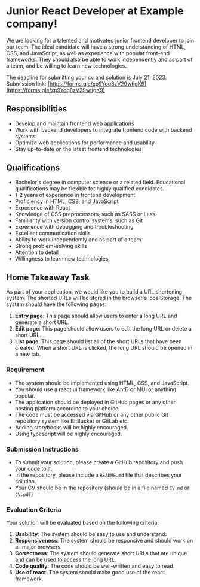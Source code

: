 # Junior React Developer at Example company!

We are looking for a talented and motivated junior frontend developer to join our team. The ideal candidate will have a strong understanding of HTML, CSS, and JavaScript, as well as experience with popular front-end frameworks. They should also be able to work independently and as part of a team, and be willing to learn new technologies.

The deadline for submitting your cv and solution is July 21, 2023.
Submission link: [https://forms.gle/xp9Yoq8zV29wtigK9](https://forms.gle/xp9Yoq8zV29wtigK9)

## Responsibilities

* Develop and maintain frontend web applications
* Work with backend developers to integrate frontend code with backend systems
* Optimize web applications for performance and usability
* Stay up-to-date on the latest frontend technologies

## Qualifications

* Bachelor's degree in computer science or a related field. Educational qualifications may be flexible for highly qualified candidates.
* 1-2 years of experience in frontend development
* Proficiency in HTML, CSS, and JavaScript
* Experience with React
* Knowledge of CSS preprocessors, such as SASS or Less
* Familiarity with version control systems, such as Git
* Experience with debugging and troubleshooting
* Excellent communication skills
* Ability to work independently and as part of a team
* Strong problem-solving skills
* Attention to detail
* Willingness to learn new technologies

## Home Takeaway Task
As part of your application, we would like you to build a URL shortening system. The shorted URLs will be stored in the browser's localStorage. The system should have the following pages:

1. **Entry page**: This page should allow users to enter a long URL and generate a short URL.
2. **Edit page**: This page should allow users to edit the long URL or delete a short URL.
3. **List page**: This page should list all of the short URLs that have been created. When a short URL is clicked, the long URL should be opened in a new tab.

### Requirement 
* The system should be implemented using HTML, CSS, and JavaScript.
* You should use a react ui framework like AntD or MUI or anything popular.
* The application should be deployed in GitHub pages or any other hosting platform according to your choice.
* The code must be accessed via GitHub or any other public Git repository system like BitBucket or GitLab etc.
* Adding storybooks will be highly encouraged.
* Using typescript will be highly encouraged.

### Submission Instructions
* To submit your solution, please create a GitHub repository and push your code to it. 
* In the repository, please include a `README.md` file that describes your solution.
* Your CV should be in the repository (should be in a file named `CV.md` or `CV.pdf`)

### Evaluation Criteria
Your solution will be evaluated based on the following criteria:

1. **Usability**: The system should be easy to use and understand.
2. **Responsiveness**: The system should be responsive and should work on all major browsers.
3. **Correctness**: The system should generate short URLs that are unique and can be used to access the long URL.
3. **Code quality**: The code should be well-written and easy to read.
4. **Use of react**: The system should make good use of the react framework.


